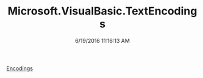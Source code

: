 ﻿---
title: Microsoft.VisualBasic.TextEncodings
date: 6/19/2016 11:16:13 AM
---

[Encodings](T-Microsoft.VisualBasic.TextEncodings.Encodings.html)
